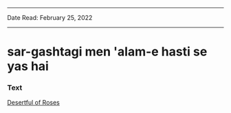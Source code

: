 ***
Date Read: February 25, 2022
***

# sar-gashtagi men 'alam-e hasti se yas hai

### Text
[Desertful of Roses](http://www.columbia.edu/itc/mealac/pritchett/00ghalib/140/index_140.htm)


